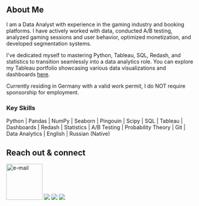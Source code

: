 
## About Me

I am a Data Analyst with experience in the gaming industry and booking platforms. I have actively worked with data, conducted A/B testing, analyzed gaming sessions and user behavior, optimized monetization, and developed segmentation systems.

I've dedicated myself to mastering Python, Tableau, SQL, Redash, and statistics to transition seamlessly into a data analytics role. You can explore my Tableau portfolio showcasing various data visualizations and dashboards [here](https://public.tableau.com/app/profile/elina.krs/vizzes).

Currently residing in Germany with a valid work permit, I do NOT require sponsorship for employment.



### Key Skills

Python | Pandas | NumPy | Seaborn | Pingouin | Scipy | SQL | Tableau | Dashboards | Redash | Statistics | A/B Testing | Probability Theory | Git | Data Analytics | English | Russian (Native)

## Reach out & connect

[<img width="96" height="96" src="https://img.icons8.com/emoji/96/e-mail.png" alt="e-mail"/>](mailto:elina8kr@gmail.com)
<a href= "https://www.linkedin.com/in/elina-krs"><img src="https://img.icons8.com/fluency/96/linkedin.png"/></a>
<a href= "https://public.tableau.com/app/profile/elina.krs/vizzes"><img src="https://img.icons8.com/color/96/tableau-software.png"/></a>
<a href= "https://t.me/elina_kr"><img src="https://img.icons8.com/?size=100&id=oWiuH0jFiU0R&format=png&color=000000"/></a>
